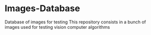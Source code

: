 # Images-Database
Database of images for testing
This repository consists in a bunch of images used for testing vision computer algorithms

